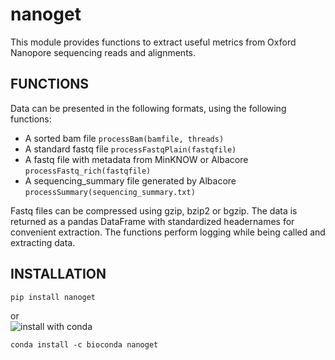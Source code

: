 # nanoget
This module provides functions to extract useful metrics from Oxford Nanopore sequencing reads and alignments.  

## FUNCTIONS
Data can be presented in the following formats, using the following functions:  
- A sorted bam file `processBam(bamfile, threads)`  
- A standard fastq file `processFastqPlain(fastqfile)`  
- A fastq file with metadata from MinKNOW or Albacore `processFastq_rich(fastqfile)`  
- A sequencing_summary file generated by Albacore `processSummary(sequencing_summary.txt)`  

Fastq files can be compressed using gzip, bzip2 or bgzip. The data is returned as a pandas DataFrame with standardized headernames for convenient extraction. The functions perform logging while being called and extracting data.


## INSTALLATION
```bash
pip install nanoget
```
or  
![install with conda](https://anaconda.org/bioconda/nanoget/badges/installer/conda.svg)
```
conda install -c bioconda nanoget
```

